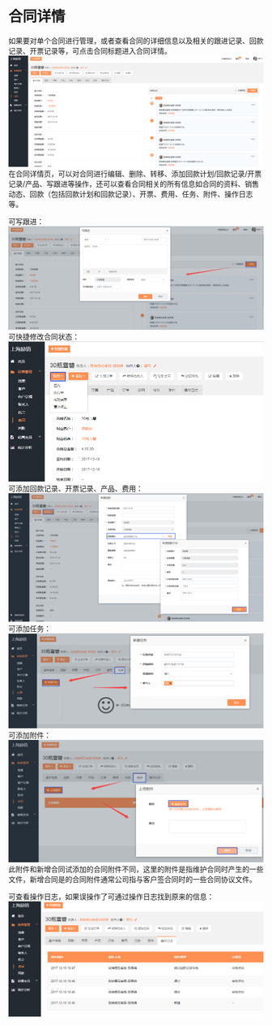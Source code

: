 # 合同详情

如果要对单个合同进行管理，或者查看合同的详细信息以及相关的跟进记录、回款记录、开票记录等，可点击合同标题进入合同详情。![](/assets/lix合同4.png)在合同详情页，可以对合同进行编辑、删除、转移、添加回款计划/回款记录/开票记录/产品、写跟进等操作，还可以查看合同相关的所有信息如合同的资料、销售动态、回款（包括回款计划和回款记录）、开票、费用、任务、附件、操作日志等。

可写跟进：![](/assets/lx合同6.png)可快捷修改合同状态：![](/assets/lix合同7.png)可添加回款记录、开票记录、产品、费用：![](/assets/lix配置回款计划.png)可添加任务：![](/assets/lix添加任务7.png)可添加附件：![](/assets/lix上传附件.png)此附件和新增合同试添加的合同附件不同，这里的附件是指维护合同时产生的一些文件，新增合同是的合同附件通常公司指与客户签合同时的一些合同协议文件。

可查看操作日志，如果误操作了可通过操作日志找到原来的信息：![](/assets/lix操作.png)

